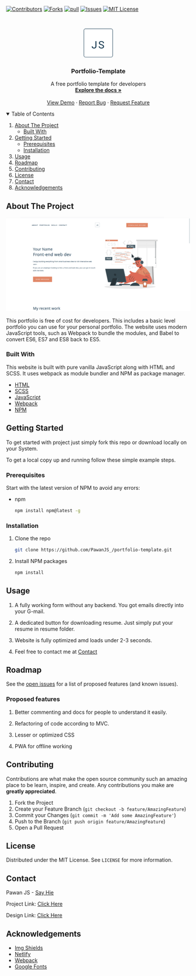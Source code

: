 <!-- PROJECT SHIELDS -->
<!--
*** I'm using markdown "reference style" links for readability.
*** Reference links are enclosed in brackets [ ] instead of parentheses ( ).
*** See the bottom of this document for the declaration of the reference variables
*** for contributors-url, forks-url, etc. This is an optional, concise syntax you may use.
*** https://www.markdownguide.org/basic-syntax/#reference-style-links
-->

[![Contributors][contributors-shield]][contributors-url]
[![Forks][forks-shield]][forks-url]
[![pull][pull-requests-shield]][pull-requests-url]
[![Issues][issues-shield]][issues-url]
[![MIT License][license-shield]][license-url]

<!-- PROJECT LOGO -->
<br />
<p align="center">
  <a href="https://portfolio-template-by-pawanjs.netlify.app/">
    <img src="./src/images/logo.svg" alt="Logo" width="80" height="80">
  </a>

  <h3 align="center">Portfolio-Template</h3>

  <p align="center">
    A free portfolio template for developers
    <br />
    <a href="#about-the-project"><strong>Explore the docs »</strong></a>
    <br />
    <br />
    <a href="https://portfolio-template-by-pawanjs.netlify.app/">View Demo</a>
    ·
    <a href="https://github.com/PawanJS/portfolio-template/issues">Report Bug</a>
    ·
    <a href="https://github.com/PawanJS/portfolio-template/issues">Request Feature</a>
  </p>
</p>

<!-- TABLE OF CONTENTS -->
<details open="open">
  <summary>Table of Contents</summary>
  <ol>
    <li>
      <a href="#about-the-project">About The Project</a>
      <ul>
        <li><a href="#built-with">Built With</a></li>
      </ul>
    </li>
    <li>
      <a href="#getting-started">Getting Started</a>
      <ul>
        <li><a href="#prerequisites">Prerequisites</a></li>
        <li><a href="#installation">Installation</a></li>
      </ul>
    </li>
    <li><a href="#usage">Usage</a></li>
    <li><a href="#roadmap">Roadmap</a></li>
    <li><a href="#contributing">Contributing</a></li>
    <li><a href="#license">License</a></li>
    <li><a href="#contact">Contact</a></li>
    <li><a href="#acknowledgements">Acknowledgements</a></li>
  </ol>
</details>

<!-- ABOUT THE PROJECT -->

## About The Project

[![Product Name Screen Shot][product-screenshot]](https://portfolio-template-by-pawanjs.netlify.app/)

This portfolio is free of cost for developers. This includes a basic level portfolio you can use for your personal portfolio. The website uses modern JavaScript tools, such as Webpack to bundle the modules, and Babel to convert ES6, ES7 and ES8 back to ES5.

### Built With

This website is built with pure vanilla JavaScript along with HTML and SCSS. It uses webpack as module bundler and NPM as package manager.

- [HTML](https://developer.mozilla.org/en-US/docs/Web/HTML)
- [SCSS](https://sass-lang.com/)
- [JavaScript](https://developer.mozilla.org/en-US/docs/Web/javascript)
- [Webpack](https://webpack.js.org/)
- [NPM](https://www.npmjs.com/)

<!-- GETTING STARTED -->

## Getting Started

To get started with project just simply fork this repo or download locally on your System.

To get a local copy up and running follow these simple example steps.

### Prerequisites

Start with the latest version of NPM to avoid any errors:

- npm
  ```sh
  npm install npm@latest -g
  ```

### Installation

1. Clone the repo
   ```sh
   git clone https://github.com/PawanJS_/portfolio-template.git
   ```
2. Install NPM packages
   ```sh
   npm install
   ```

<!-- USAGE EXAMPLES -->

## Usage

1. A fully working form without any backend. You got emails directly into your G-mail.

2. A dedicated button for downloading resume. Just simply put your resume in resume folder.

3. Website is fully optimized amd loads under 2-3 seconds.

4. Feel free to contact me at [Contact](https://www.pawanjs.xyz/)

<!-- ROADMAP -->

## Roadmap

See the [open issues](https://github.com/PawanJS/portfolio-template/issues) for a list of proposed features (and known issues).

### Proposed features

1. Better commenting and docs for people to understand it easily.

2. Refactoring of code according to MVC.

3. Lesser or optimized CSS

4. PWA for offline working

<!-- CONTRIBUTING -->

## Contributing

Contributions are what make the open source community such an amazing place to be learn, inspire, and create. Any contributions you make are **greatly appreciated**.

1. Fork the Project
2. Create your Feature Branch (`git checkout -b feature/AmazingFeature`)
3. Commit your Changes (`git commit -m 'Add some AmazingFeature'`)
4. Push to the Branch (`git push origin feature/AmazingFeature`)
5. Open a Pull Request

<!-- LICENSE -->

## License

Distributed under the MIT License. See `LICENSE` for more information.

<!-- CONTACT -->

## Contact

Pawan JS - [Say Hie](https://www.pawanjs.com/)

Project Link: [Click Here](https://github.com/PawanJS/portfolio-template)

Design Link: [Click Here](https://www.figma.com/file/b5aknDwLMYXp7ZAEmK2oD6/Portfolio?node-id=0%3A1)

<!-- ACKNOWLEDGEMENTS -->

## Acknowledgements

- [Img Shields](https://shields.io)
- [Netlify](https://www.netlify.com/)
- [Webpack](https://webpack.js.org/)
- [Google Fonts](https://fonts.google.com/)

<!-- MARKDOWN LINKS & IMAGES -->
<!-- https://www.markdownguide.org/basic-syntax/#reference-style-links -->

[contributors-shield]: https://img.shields.io/github/contributors/PawanJS/forkify?color=green&style=for-the-badge
[contributors-url]: https://github.com/PawanJS/portfolio-template/graphs/contributors
[forks-shield]: https://img.shields.io/github/forks/PawanJS/forkify?style=for-the-badge
[forks-url]: https://github.com/PawanJS/portfolio-template/network/members
[pull-requests-shield]: https://img.shields.io/github/issues-pr/PawanJS/forkify?style=for-the-badge
[pull-requests-url]: https://github.com/PawanJS/portfolio-template/pulls
[issues-shield]: https://img.shields.io/bitbucket/issues/PawanJS/forkify?style=for-the-badge
[issues-url]: https://github.com/PawanJS/portfolio-template/issues
[license-shield]: https://img.shields.io/apm/l/vim-mode?label=LICENSE&style=for-the-badge
[license-url]: https://github.com/PawanJS/portfolio-template/blob/master/LICENSE.txt
[product-screenshot]: ./src/images/screenshot.jpg
